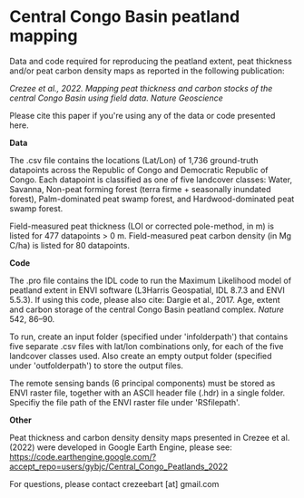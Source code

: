 # Central Congo Basin peatland mapping

Data and code required for reproducing the peatland extent, peat thickness and/or peat carbon density maps as reported in the following publication:

*Crezee et al., 2022. Mapping peat thickness and carbon stocks of the central Congo Basin using field data. Nature Geoscience*

Please cite this paper if you're using any of the data or code presented here.

**Data**

The .csv file contains the locations (Lat/Lon) of 1,736 ground-truth datapoints across the Republic of Congo and Democratic Republic of Congo. 
Each datapoint is classified as one of five landcover classes: 
Water, Savanna, Non-peat forming forest (terra firme + seasonally inundated forest), Palm-dominated peat swamp forest, and Hardwood-dominated peat swamp forest.

Field-measured peat thickness (LOI or corrected pole-method, in m) is listed for 477 datapoints > 0 m. 
Field-measured peat carbon density (in Mg C/ha) is listed for 80 datapoints.

**Code**

The .pro file contains the IDL code to run the Maximum Likelihood model of peatland extent in ENVI software (L3Harris Geospatial, IDL 8.7.3 and ENVI 5.5.3). If using this code, please also cite: Dargie et al., 2017. Age, extent and carbon storage of the central Congo Basin peatland complex. *Nature* 542, 86–90.

To run, create an input folder (specified under 'infolderpath') that contains five separate .csv files with lat/lon combinations only, for each of the five landcover classes used. Also create an empty output folder (specified under 'outfolderpath') to store the output files.

The remote sensing bands (6 principal components) must be stored as ENVI raster file, together with an ASCII header file (.hdr) in a single folder. Specifiy the file path of the ENVI raster file under 'RSfilepath'.

**Other**

Peat thickness and carbon density density maps presented in Crezee et al. (2022) were developed in Google Earth Engine, please see: 
https://code.earthengine.google.com/?accept_repo=users/gybjc/Central_Congo_Peatlands_2022

For questions, please contact crezeebart [at] gmail.com
